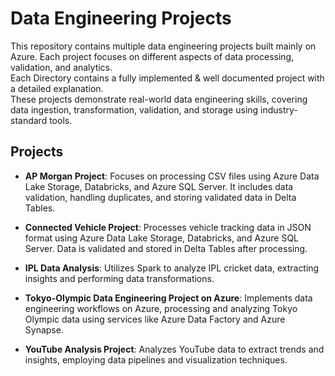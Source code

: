 # Data Engineering Projects
This repository contains multiple data engineering projects built mainly on Azure. Each project focuses on different aspects of data processing, validation, and analytics.  
Each Directory contains a fully implemented & well documented project with a detailed explanation.  
These projects demonstrate real-world data engineering skills, covering data ingestion, transformation, validation, and storage using industry-standard tools.

## Projects
* **AP Morgan Project**: Focuses on processing CSV files using Azure Data Lake Storage, Databricks, and Azure SQL Server. It includes data validation, handling duplicates, and storing validated data in Delta Tables.
  
* **Connected Vehicle Project**: Processes vehicle tracking data in JSON format using Azure Data Lake Storage, Databricks, and Azure SQL Server. Data is validated and stored in Delta Tables after processing.
  
* **IPL Data Analysis**: Utilizes Spark to analyze IPL cricket data, extracting insights and performing data transformations.
  
* **Tokyo-Olympic Data Engineering Project on Azure**: Implements data engineering workflows on Azure, processing and analyzing Tokyo Olympic data using services like Azure Data Factory and Azure Synapse.
  
* **YouTube Analysis Project**: Analyzes YouTube data to extract trends and insights, employing data pipelines and visualization techniques.  
